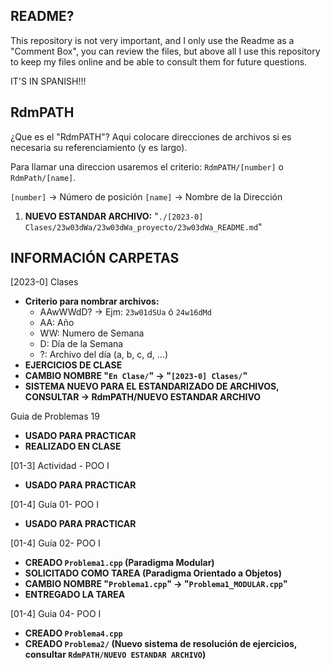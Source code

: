 ## README?

This repository is not very important, and I only use the Readme as a "Comment Box", you can review the files, but above all I use this repository to keep my files online and be able to consult them for future questions.

IT'S IN SPANISH!!!

## RdmPATH

¿Que es el "RdmPATH"? Aqui colocare direcciones de archivos si es necesaria su referenciamiento (y es largo).

Para llamar una direccion usaremos el criterio: `RdmPATH/[number]` o `RdmPath/[name]`.

`[number]` -> Número de posición			`[name]` -> Nombre de la Dirección

1. **NUEVO ESTANDAR ARCHIVO:** "`./[2023-0] Clases/23w03dWa/23w03dWa_proyecto/23w03dWa_README.md`"

## INFORMACIÓN CARPETAS

[2023-0] Clases

* **Criterio para nombrar archivos:**
  * AAwWWdD? -> Ejm: 		`23w01dSUa` 		ó	 	`24w16dMd`
  * AA:		Año
  * WW:	Numero de Semana
  * D:		Día de la Semana
  * ?:		Archivo del día (a, b, c, d, ...)
* **EJERCICIOS DE CLASE**
* **CAMBIO NOMBRE "`En Clase/`" -> "`[2023-0] Clases/`"**
* **SISTEMA NUEVO PARA EL ESTANDARIZADO DE ARCHIVOS, CONSULTAR -> RdmPATH/NUEVO ESTANDAR ARCHIVO**

Guia de Problemas 19

* **USADO PARA PRACTICAR**
* **REALIZADO EN CLASE**

[01-3] Actividad - POO I

* **USADO PARA PRACTICAR**

[01-4] Guía 01- POO I

* **USADO PARA PRACTICAR**

[01-4] Guía 02- POO I

* **CREADO `Problema1.cpp` (Paradigma Modular)**
* **SOLICITADO COMO TAREA (Paradigma Orientado a Objetos)**
* **CAMBIO NOMBRE "`Problema1.cpp`" -> "`Problema1_MODULAR.cpp`"**
* **ENTREGADO LA TAREA**

[01-4] Guia 04- POO I

* **CREADO `Problema4.cpp`**
* **CREADO `Problema2/` (Nuevo sistema de resolución de ejercicios, consultar `RdmPATH/NUEVO ESTANDAR ARCHIVO`)**
